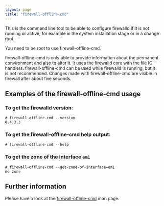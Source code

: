 ```yaml
---
layout: page
title: "firewall-offline-cmd"
---
```


This is the command line tool to be able to configure firewalld if it is not running or active, for example in the system installation stage or in a change root.

You need to be root to use firewall-offline-cmd.

firewall-offline-cmd is only able to provide information about the permanent convironment and also to alter it. It uses the firewalld core with the file IO handlers. firewall-offline-cmd can be used while firewalld is running, but it is not recommended. Changes made with firewall-offline-cmd are visible in firewall after about five seconds.

## Examples of the firewall-offline-cmd usage

### To get the firewalld version:

    # firewall-offline-cmd --version
    0.4.3.3

### To get the firewall-offline-cmd help output:

    # firewall-offline-cmd --help

### To get the zone of the interface `em1`

    # firewall-offline-cmd --get-zone-of-interface=em1
    no zone

## Further information

Please have a look at the [firewall-offline-cmd](../man-pages/firewall-offline-cmd.html) man page.
